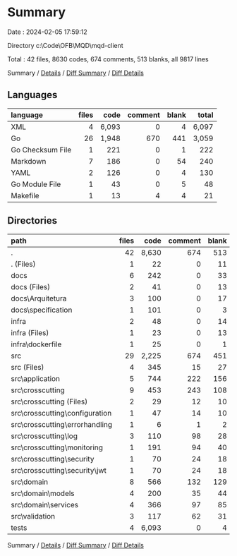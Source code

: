 # Summary

Date : 2024-02-05 17:59:12

Directory c:\\Code\\OFB\\MQD\\mqd-client

Total : 42 files,  8630 codes, 674 comments, 513 blanks, all 9817 lines

Summary / [Details](details.md) / [Diff Summary](diff.md) / [Diff Details](diff-details.md)

## Languages
| language | files | code | comment | blank | total |
| :--- | ---: | ---: | ---: | ---: | ---: |
| XML | 4 | 6,093 | 0 | 4 | 6,097 |
| Go | 26 | 1,948 | 670 | 441 | 3,059 |
| Go Checksum File | 1 | 221 | 0 | 1 | 222 |
| Markdown | 7 | 186 | 0 | 54 | 240 |
| YAML | 2 | 126 | 0 | 4 | 130 |
| Go Module File | 1 | 43 | 0 | 5 | 48 |
| Makefile | 1 | 13 | 4 | 4 | 21 |

## Directories
| path | files | code | comment | blank | total |
| :--- | ---: | ---: | ---: | ---: | ---: |
| . | 42 | 8,630 | 674 | 513 | 9,817 |
| . (Files) | 1 | 22 | 0 | 11 | 33 |
| docs | 6 | 242 | 0 | 33 | 275 |
| docs (Files) | 2 | 41 | 0 | 13 | 54 |
| docs\\Arquitetura | 3 | 100 | 0 | 17 | 117 |
| docs\\specification | 1 | 101 | 0 | 3 | 104 |
| infra | 2 | 48 | 0 | 14 | 62 |
| infra (Files) | 1 | 23 | 0 | 13 | 36 |
| infra\\dockerfile | 1 | 25 | 0 | 1 | 26 |
| src | 29 | 2,225 | 674 | 451 | 3,350 |
| src (Files) | 4 | 345 | 15 | 27 | 387 |
| src\\application | 5 | 744 | 222 | 156 | 1,122 |
| src\\crosscutting | 9 | 453 | 243 | 108 | 804 |
| src\\crosscutting (Files) | 2 | 29 | 12 | 10 | 51 |
| src\\crosscutting\\configuration | 1 | 47 | 14 | 10 | 71 |
| src\\crosscutting\\errorhandling | 1 | 6 | 1 | 2 | 9 |
| src\\crosscutting\\log | 3 | 110 | 98 | 28 | 236 |
| src\\crosscutting\\monitoring | 1 | 191 | 94 | 40 | 325 |
| src\\crosscutting\\security | 1 | 70 | 24 | 18 | 112 |
| src\\crosscutting\\security\\jwt | 1 | 70 | 24 | 18 | 112 |
| src\\domain | 8 | 566 | 132 | 129 | 827 |
| src\\domain\\models | 4 | 200 | 35 | 44 | 279 |
| src\\domain\\services | 4 | 366 | 97 | 85 | 548 |
| src\\validation | 3 | 117 | 62 | 31 | 210 |
| tests | 4 | 6,093 | 0 | 4 | 6,097 |

Summary / [Details](details.md) / [Diff Summary](diff.md) / [Diff Details](diff-details.md)